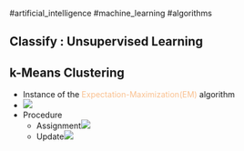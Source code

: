 #artificial_intelligence #machine_learning #algorithms 
## Classify : Unsupervised Learning

## k-Means Clustering
- Instance of the <font color="#fac08f">Expectation-Maximization(EM)</font> algorithm
- ![](https://i.imgur.com/51a2a8D.jpeg)
- Procedure
	- Assignment![](https://i.imgur.com/PvbxUGm.jpeg)
	- Update![](https://i.imgur.com/Ozr3jo8.jpeg)


